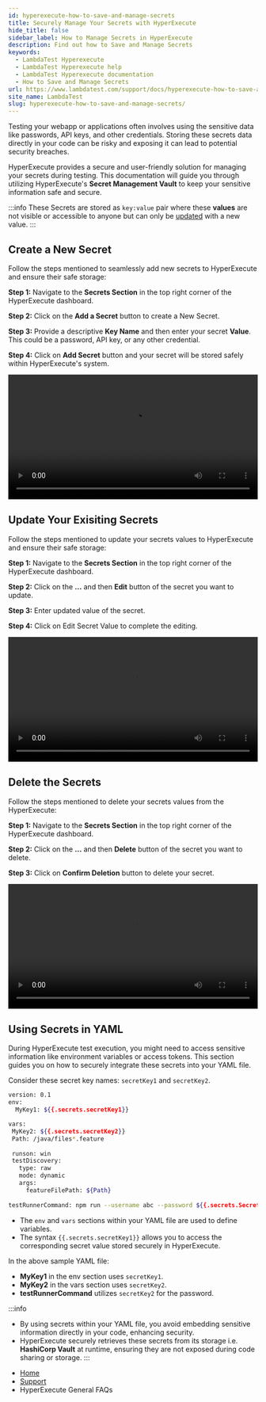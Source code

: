 ```yaml
---
id: hyperexecute-how-to-save-and-manage-secrets
title: Securely Manage Your Secrets with HyperExecute
hide_title: false
sidebar_label: How to Manage Secrets in HyperExecute
description: Find out how to Save and Manage Secrets
keywords:
  - LambdaTest Hyperexecute
  - LambdaTest Hyperexecute help
  - LambdaTest Hyperexecute documentation
  - How to Save and Manage Secrets
url: https://www.lambdatest.com/support/docs/hyperexecute-how-to-save-and-manage-secrets/
site_name: LambdaTest
slug: hyperexecute-how-to-save-and-manage-secrets/
---
```


<script type="application/ld+json"
      dangerouslySetInnerHTML={{ __html: JSON.stringify({
       "@context": "https://schema.org",
        "@type": "BreadcrumbList",
        "itemListElement": [{
          "@type": "ListItem",
          "position": 1,
          "name": "Home",
          "item": "https://www.lambdatest.com"
        },{
          "@type": "ListItem",
          "position": 2,
          "name": "Support",
          "item": "https://www.lambdatest.com/support/docs/"
        },{
          "@type": "ListItem",
          "position": 3,
          "name": "Integrations",
          "item": "https://www.lambdatest.com/support/docs/hyperexecute-how-to-save-and-manage-secrets/"
        }]
      })
    }}
></script>

Testing your webapp or applications often involves using the sensitive data like passwords, API keys, and other credentials. Storing these secrets data directly in your code can be risky and exposing it can lead to potential security breaches.

HyperExecute provides a secure and user-friendly solution for managing your secrets during testing. This documentation will guide you through utilizing HyperExecute's **Secret Management Vault** to keep your sensitive information safe and secure.

:::info
These Secrets are stored as `key:value` pair where these **values** are not visible or accessible to anyone but can only be [updated](/support/docs/hyperexecute-how-to-save-and-manage-secrets/#update-your-exisiting-secrets) with a new value.
:::

## Create a New Secret

Follow the steps mentioned to seamlessly add new secrets to HyperExecute and ensure their safe storage:

**Step 1:** Navigate to the **Secrets Section** in the top right corner of the HyperExecute dashboard.

**Step 2:** Click on the **Add a Secret** button to create a New Secret.

**Step 3:** Provide a descriptive **Key Name** and then enter your secret **Value**. This could be a password, API key, or any other credential.

**Step 4:** Click on **Add Secret** button and your secret will be stored safely within HyperExecute's system.

<!-- <img loading="lazy" src={require('../assets/images/hyperexecute/knowledge-base/secrets/3.png').default} alt="Image"  
className="doc_img"/> -->
<!-- <img loading="lazy" src={require('../assets/images/hyperexecute/knowledge-base/secrets/4.png').default} alt="Image"  style={{width: '600px',}} className="doc_img"/> -->
<!-- <img loading="lazy" src={require('../assets/images/hyperexecute/knowledge-base/secrets/5.png').default} alt="Image"  style={{width: '600px',}} className="doc_img"/> -->

<video class="right-side" width="100%" controls id="vid">
<source src= {require('../assets/videos/hyperexecute/knowledge-base/secrets/add-secret.mp4').default} type="video/mp4" />
</video>

## Update Your Exisiting Secrets

Follow the steps mentioned to update your secrets values to HyperExecute and ensure their safe storage:

**Step 1:** Navigate to the **Secrets Section** in the top right corner of the HyperExecute dashboard.

**Step 2:** Click on the **...** and then **Edit** button of the secret you want to update.

**Step 3:** Enter updated value of the secret.

**Step 4:** Click on Edit Secret Value to complete the editing.

<!-- <img loading="lazy" src={require('../assets/images/hyperexecute/knowledge-base/secrets/3.png').default} alt="Image"  
className="doc_img"/>
<img loading="lazy" src={require('../assets/images/hyperexecute/knowledge-base/secrets/39.png').default} alt="Image"  
className="doc_img"/>
<img loading="lazy" src={require('../assets/images/hyperexecute/knowledge-base/secrets/40.png').default} alt="Image"  
className="doc_img"/> -->

<video class="right-side" width="100%" controls id="vid">
<source src= {require('../assets/videos/hyperexecute/knowledge-base/secrets/update-secret.mp4').default} type="video/mp4" />
</video>

## Delete the Secrets

Follow the steps mentioned to delete your secrets values from the HyperExecute:

**Step 1:** Navigate to the **Secrets Section** in the top right corner of the HyperExecute dashboard.

**Step 2:** Click on the **...** and then **Delete** button of the secret you want to delete.

**Step 3:** Click on **Confirm Deletion** button to delete your secret.

<!-- <img loading="lazy" src={require('../assets/images/hyperexecute/knowledge-base/secrets/3.png').default} alt="Image"  
className="doc_img"/>
<img loading="lazy" src={require('../assets/images/hyperexecute/knowledge-base/secrets/39.png').default} alt="Image"  
className="doc_img"/> -->

<video class="right-side" width="100%" controls id="vid">
<source src= {require('../assets/videos/hyperexecute/knowledge-base/secrets/delete-secret.mp4').default} type="video/mp4" />
</video>

## Using Secrets in YAML

During HyperExecute test execution, you might need to access sensitive information like environment variables or access tokens. This section guides you on how to securely integrate these secrets into your YAML file.

Consider these secret key names: `secretKey1` and `secretKey2`.

```bash
version: 0.1
env:
  MyKey1: ${{.secrets.secretKey1}}

vars:
 MyKey2: ${{.secrets.secretKey2}}
 Path: /java/files*.feature
 
 runson: win
 testDiscovery:
   type: raw
   mode: dynamic
   args:
     featureFilePath: ${Path}
     
testRunnerCommand: npm run --username abc --password ${{.secrets.SecretKey2}}
```

- The `env` and `vars` sections within your YAML file are used to define variables.
- The syntax `{{.secrets.secretKey1}}` allows you to access the corresponding secret value stored securely in HyperExecute.

In the above sample YAML file:

- **MyKey1** in the env section uses `secretKey1`.
- **MyKey2** in the vars section uses `secretKey2`.
- **testRunnerCommand** utilizes `secretKey2` for the password.

<!-- Since we do not have SecretKey3 saved. CLI will error out with “**SecretKey3 not found in vault.**“ -->

:::info
- By using secrets within your YAML file, you avoid embedding sensitive information directly in your code, enhancing security.
- HyperExecute securely retrieves these secrets from its storage i.e. **HashiCorp Vault** at runtime, ensuring they are not exposed during code sharing or storage.
:::

<nav aria-label="breadcrumbs">
  <ul className="breadcrumbs">
    <li className="breadcrumbs__item">
      <a className="breadcrumbs__link" target="_self" href="https://www.lambdatest.com">
        Home
      </a>
    </li>
    <li className="breadcrumbs__item">
      <a className="breadcrumbs__link" target="_self" href="https://www.lambdatest.com/support/docs/">
        Support
      </a>
    </li>
    <li className="breadcrumbs__item breadcrumbs__item--active">
      <span className="breadcrumbs__link">
       HyperExecute General FAQs
      </span>
    </li>
  </ul>
</nav>